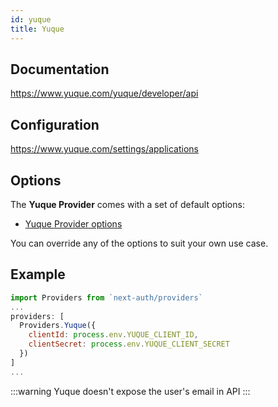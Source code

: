 ```yaml
---
id: yuque
title: Yuque
---
```


## Documentation

https://www.yuque.com/yuque/developer/api

## Configuration

https://www.yuque.com/settings/applications

## Options

The **Yuque Provider** comes with a set of default options:

- [Yuque Provider options](https://github.com/nextauthjs/next-auth/blob/main/src/providers/yuque.js)

You can override any of the options to suit your own use case.

## Example

```js
import Providers from `next-auth/providers`
...
providers: [
  Providers.Yuque({
    clientId: process.env.YUQUE_CLIENT_ID,
    clientSecret: process.env.YUQUE_CLIENT_SECRET
  })
]
...
```

:::warning
Yuque doesn't expose the user's email in API
:::
